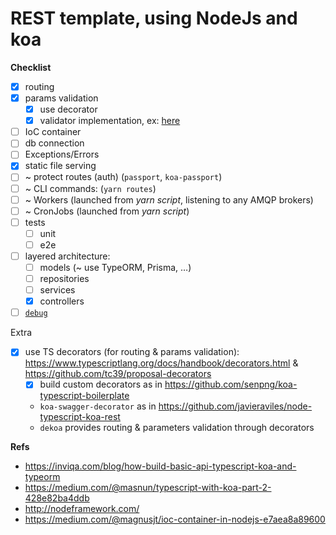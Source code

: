 # REST template, using NodeJs and koa

**Checklist**

- [x] routing
- [x] params validation
  - [x] use decorator
  - [x] validator implementation, ex: [here](https://ranvir.xyz/blog/how-to-write-a-request-parameter-validation-middleware-in-node.js)
- [ ] IoC container
- [ ] db connection
- [ ] Exceptions/Errors
- [x] static file serving
- [ ] ~ protect routes (auth) (`passport`, `koa-passport`)
- [ ] ~ CLI commands: (`yarn routes`)
- [ ] ~ Workers (launched from _yarn script_, listening to any AMQP brokers)
- [ ] ~ CronJobs (launched from _yarn script_)
- [ ] tests
  - [ ] unit
  - [ ] e2e
- [ ] layered architecture:
  - [ ] models (~ use TypeORM, Prisma, …)
  - [ ] repositories
  - [ ] services
  - [x] controllers
- [ ] [`debug`](https://github.com/visionmedia/debug)

Extra

- [x] use TS decorators (for routing & params validation): https://www.typescriptlang.org/docs/handbook/decorators.html & https://github.com/tc39/proposal-decorators
  - [x] build custom decorators as in https://github.com/senpng/koa-typescript-boilerplate
  - `koa-swagger-decorator` as in https://github.com/javieraviles/node-typescript-koa-rest
  - `dekoa` provides routing & parameters validation through decorators

**Refs**

- https://inviqa.com/blog/how-build-basic-api-typescript-koa-and-typeorm
- https://medium.com/@masnun/typescript-with-koa-part-2-428e82ba4ddb
- http://nodeframework.com/
- https://medium.com/@magnusjt/ioc-container-in-nodejs-e7aea8a89600
